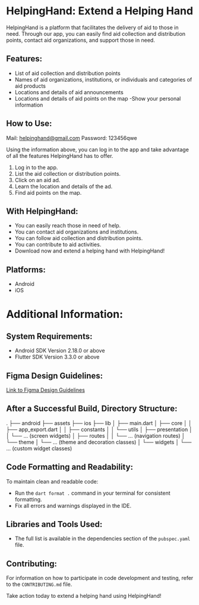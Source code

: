 # HelpingHand: Extend a Helping Hand

HelpingHand is a platform that facilitates the delivery of aid to those in need. Through our app, you can easily find aid collection and distribution points, contact aid organizations, and support those in need.

## Features:

- List of aid collection and distribution points
- Names of aid organizations, institutions, or individuals and categories of aid products
- Locations and details of aid announcements
- Locations and details of aid points on the map
-Show your personal information


## How to Use:

Mail: helpinghand@gmail.com
Password: 123456qwe

Using the information above, you can log in to the app and take advantage of all the features HelpingHand has to offer.

1. Log in to the app.
2. List the aid collection or distribution points.
3. Click on an aid ad.
4. Learn the location and details of the ad.
5. Find aid points on the map.

## With HelpingHand:

- You can easily reach those in need of help.
- You can contact aid organizations and institutions.
- You can follow aid collection and distribution points.
- You can contribute to aid activities.
- Download now and extend a helping hand with HelpingHand!

## Platforms:

- Android
- iOS



# Additional Information:

## System Requirements:
- Android SDK Version 2.18.0 or above
- Flutter SDK Version 3.3.0 or above

## Figma Design Guidelines:
[Link to Figma Design Guidelines](https://docs.dhiwise.com/docs/Designguidelines/intro)

## After a Successful Build, Directory Structure:
.
├── android
├── assets
├── ios
├── lib
│ ├── main.dart
│ ├── core
│ │ ├── app_export.dart
│ │ ├── constants
│ │ └── utils
│ ├── presentation
│ │ └── ... (screen widgets)
│ ├── routes
│ │ └── ... (navigation routes)
│ └── theme
│ └── ... (theme and decoration classes)
│ └── widgets
│ └── ... (custom widget classes)

## Code Formatting and Readability:
To maintain clean and readable code:
- Run the `dart format .` command in your terminal for consistent formatting.
- Fix all errors and warnings displayed in the IDE.

## Libraries and Tools Used:
- The full list is available in the dependencies section of the `pubspec.yaml` file.

## Contributing:
For information on how to participate in code development and testing, refer to the `CONTRIBUTING.md` file.

Take action today to extend a helping hand using HelpingHand!
